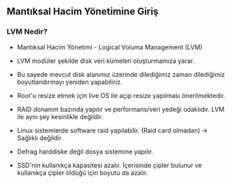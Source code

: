 ## Mantıksal Hacim Yönetimine Giriş

### LVM Nedir?

- Mantıksal Hacim Yönetimi - Logical Voluma Management (LVM)

- LVM modüler şekilde disk veri kümeleri oluşturmamıza yarar.

- Bu sayede mevcut disk alanımız üzerinde dilediğimiz zaman dilediğimiz boyutlandırmayı yeniden yapabiliriz.

- Root'u resize etmek için live OS ile açıp resize yapılması önerilmektedir.

- RAID donanım bazında yapılır ve performans/veri yedeği odaklıdır. LVM ile aynı şey kesinlikle değildir.

- Linux sistemlerde software raid yapılabilir. (Raid card olmadan) -> Sağlıklı değildir.

- Defrag harddiske değil dosya sistemine yapılır.

- SSD'nin kullanıkça kapasitesi azalır. İçerisinde çipler bulunur ve kullanıkça çipler öldüğü için boyutu da azalır.
